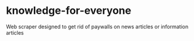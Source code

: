 # knowledge-for-everyone
Web scraper designed to get rid of paywalls on news articles or information articles
